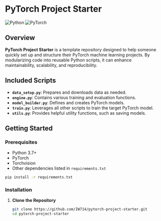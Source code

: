 # PyTorch Project Starter

![Python](https://img.shields.io/badge/Python-3.7%2B-blue)
![PyTorch](https://img.shields.io/badge/PyTorch-1.13.1%2B-brightgreen)

## Overview

**PyTorch Project Starter** is a template repository designed to help someone quickly set up and structure their PyTorch machine learning projects. By modularizing code into reusable Python scripts, it can enhance maintainability, scalability, and reproducibility.

## Included Scripts

- **`data_setup.py`**: Prepares and downloads data as needed.
- **`engine.py`**: Contains various training and evaluation functions.
- **`model_builder.py`**: Defines and creates PyTorch models.
- **`train.py`**: Leverages all other scripts to train the target PyTorch model.
- **`utils.py`**: Provides helpful utility functions, such as saving models.

## Getting Started

### Prerequisites

- Python 3.7+
- PyTorch
- Torchvision
- Other dependencies listed in `requirements.txt`
```bash
pip install -r requirements.txt
```
### Installation

1. **Clone the Repository**

   ```bash
   git clone https://github.com/IW714/pytorch-project-starter.git
   cd pytorch-project-starter
   ```
